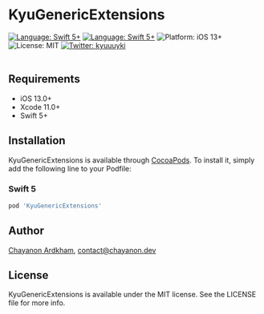 # KyuGenericExtensions

<p>
  <!---<img src="https://img.shields.io/cocoapods/dt/KyuGenericExtensions.svg?maxAge=86400" alt="Downloads"/>--->  
  <!---<img src="https://img.shields.io/cocoapods/at/KyuGenericExtensions.svg?maxAge=86400" alt="Apps"/>--->
  <a href="https://cocoapods.org/pods/KyuGenericExtensions"><img src="https://img.shields.io/cocoapods/v/KyuGenericExtensions.svg?style=flat" alt="Language: Swift 5+" /></a>
  <a href="https://developer.apple.com/swift"><img src="https://img.shields.io/badge/swift-5+-4BC51D.svg?style=flat" alt="Language: Swift 5+" /></a>
  <img src="https://img.shields.io/badge/iOS-13+-blue.svg?style=flat" alt="Platform: iOS 13+"/>
  <img src="http://img.shields.io/badge/license-MIT-lightgrey.svg?style=flat" alt="License: MIT" />
  <a href="https://twitter.chayanon.dev"><img src="https://img.shields.io/badge/twitter-kyuuuyki-blue.svg?style=flat" alt="Twitter: kyuuuyki" /></a> <br><br>
</p>

## Requirements

- iOS 13.0+
- Xcode 11.0+
- Swift 5+

## Installation

KyuGenericExtensions is available through [CocoaPods](https://cocoapods.org). To install
it, simply add the following line to your Podfile:

### Swift 5

```ruby
pod 'KyuGenericExtensions'
```

## Author

[Chayanon Ardkham](https://linkedin.chayanon.dev), contact@chayanon.dev

## License

KyuGenericExtensions is available under the MIT license. See the LICENSE file for more info.
